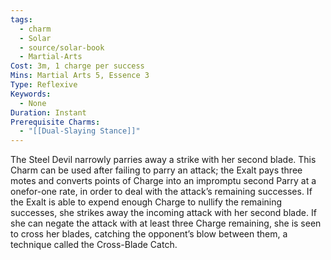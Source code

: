 ```yaml
---
tags:
  - charm
  - Solar
  - source/solar-book
  - Martial-Arts
Cost: 3m, 1 charge per success
Mins: Martial Arts 5, Essence 3
Type: Reflexive
Keywords:
  - None
Duration: Instant
Prerequisite Charms:
  - "[[Dual-Slaying Stance]]"
---
```

The Steel Devil narrowly parries away a strike with her second blade. This Charm can be used after failing to parry an attack; the Exalt pays three motes and converts points of Charge into an impromptu second Parry at a onefor-one rate, in order to deal with the attack’s remaining successes. If the Exalt is able to expend enough Charge to nullify the remaining successes, she strikes away the incoming attack with her second blade. If she can negate the attack with at least three Charge remaining, she is seen to cross her blades, catching the opponent’s blow between them, a technique called the Cross-Blade Catch.